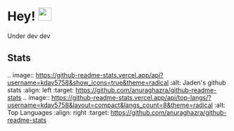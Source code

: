 # Hey! <img src="https://raw.githubusercontent.com/vatsa287/vatsa287/master/assets/Hi.gif?raw=true" width="30px">

<p float='left'>Under dev dev</p>

## Stats

.. image:: https://github-readme-stats.vercel.app/api?username=kdav5758&show_icons=true&theme=radical
   :alt: Jaden's github stats
   :align: left
   :target: https://github.com/anuraghazra/github-readme-stats
.. image:: https://github-readme-stats.vercel.app/api/top-langs/?username=kdav5758&layout=compact&langs_count=8&theme=radical
   :alt: Top Languages
   :align: right
   :target: https://github.com/anuraghazra/github-readme-stats


